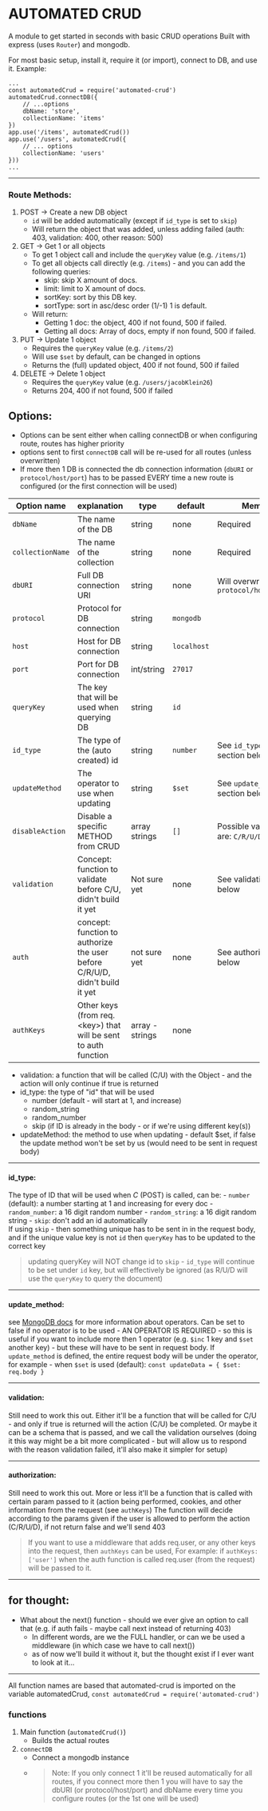 
# AUTOMATED CRUD
A module to get started in seconds with basic CRUD operations
Built with express (uses `Router`) and mongodb.

For most basic setup, install it, require it (or import), connect to DB, and use it. Example:
```
...
const automatedCrud = require('automated-crud')
automatedCrud.connectDB({
	// ...options
	dbName: 'store',
	collectionName: 'items'
})
app.use('/items', automatedCrud())
app.use('/users', automatedCrud({
	// ... options
	collectionName: 'users'
}))
...
```

---
### Route Methods:
1. POST -> Create a new DB object
	- `id` will be added automatically (except if  `id_type` is set to `skip`)
	- Will return the object that was added, unless adding failed (auth: 403, validation: 400, other reason: 500)
2. GET -> Get 1 or all objects
	- To get 1 object call and include the `queryKey` value (e.g. `/items/1`)
	- To get all objects call directly (e.g. `/items`) - and you can add the following queries:
		- skip: skip X amount of docs.
		- limit: limit to X amount of docs.
		- sortKey: sort by this DB key.
		- sortType: sort in asc/desc order (1/-1) 1 is default.
	- Will return:
		- Getting 1 doc: the object, 400 if not found, 500 if failed.
		- Getting all docs: Array of docs, empty if non found, 500 if failed.
3. PUT -> Update 1 object
	- Requires the `queryKey` value (e.g. `/items/2`)
	- Will use `$set` by default, can be changed in options
	- Returns the (full) updated object, 400 if not found, 500 if failed
4. DELETE -> Delete 1 object
	- Requires the `queryKey` value (e.g. `/users/jacobKlein26`)
	- Returns 204, 400 if not found, 500 if failed

## Options:
- Options can be sent either when calling connectDB or when configuring route, routes has higher priority
- options sent to first `connectDB` call will be re-used for all routes (unless overwritten)
- If more then 1 DB is connected the db connection information (`dbURI` or `protocol/host/port`) has to be passed EVERY time a new route is configured (or the first connection will be used)


| Option name | explanation | type | default | Memo |
|--|--|--|--|--|
| `dbName` | The name of the DB | string | none | Required
| `collectionName` | The name of the collection| string | none | Required
| `dbURI` | Full DB connection URI  | string| none | Will overwrite `protocol/host/port` |
| `protocol` | Protocol for DB connection | string | `mongodb` |  |
| `host` | Host for DB connection | string | `localhost` |  |
| `port` | Port for DB connection | int/string | `27017` |  |
| `queryKey` | The key that will be used when querying DB| string | `id` |  |
| `id_type` | The type of the (auto created) id | string | `number` | See `id_type` section below |
| `updateMethod` | The operator to use when updating | string | `$set` | See `update_method` section below |
| `disableAction` | Disable a specific METHOD from CRUD | array  strings | `[]` | Possible values are: `C/R/U/D` |
| `validation` | Concept: function to validate before C/U, didn't build it yet | Not sure yet | none | See validation below |
| `auth` | concept: function to authorize the user before C/R/U/D, didn't build it yet | not sure yet | none | See authorization below |
| `authKeys` | Other keys (from req.\<key>) that will be sent to auth function | array - strings | none | |



- validation: a function that will be called (C/U) with the Object - and the action will only continue if true is returned
- id_type: the type of "id" that will be used 
	- number (default - will start at 1, and increase)
    - random_string
    - random_number
    - skip (if ID is already in the body - or if we're using different key(s))
- updateMethod: the method to use when updating - default $set, if false the update method won't be set by us (would need to be sent in request body)
---
#### id_type:
The type of ID that will be used when *C* (POST) is called,  can be:
    - `number` (default): a number starting at 1 and increasing for every doc
    - `random_number`: a 16 digit random number
    - `random_string`: a 16 digit random string
    - `skip`: don't add an id automatically \
    If using `skip` - then something unique has to be sent in in the request body, and if the unique value key is not `id` then `queryKey` has to be updated to the correct key
   > updating queryKey will NOT change id to `skip` - `id_type` will continue to be set under `id` key, but will effectively be ignored (as R/U/D will use the `queryKey` to query the document)
 ---
#### update_method:
see [MongoDB docs](https://www.mongodb.com/docs/manual/reference/operator/update/) for more information about operators.
Can be set to false if no operator is to be used - AN OPERATOR IS REQUIRED - so this is useful if you want to include more then 1 operator (e.g. `$inc` 1 key and `$set` another key) - but these will have to be sent in request body.
If `update_method` is defined, the entire request body will be under the operator, for example - when `$set` is used (default):
`const updateData = { $set: req.body }`

---
#### validation:
Still need to work this out.
Either it'll be a function that will be called for C/U - and only if true is returned will the action (C/U) be completed.
Or maybe it can be a schema that is passed, and we call the validation ourselves (doing it this way might be a bit more complicated - but will allow us to respond with the reason validation failed,  it'll also make it simpler for setup)

---
#### authorization:
Still need to work this out.
More or less it'll be a function that is called with certain param passed to it (action being performed, cookies, and other information from the request (see `authKeys`)
The function will decide according to the params given if the user is allowed to perform the action (C/R/U/D), if not return false and we'll send 403
> If you want to use a middleware that adds req.user, or any other keys into the request, then `authKeys` can be used, 
> For example: if `authKeys: ['user']` when the auth function is called req.user (from the request) will be passed to it.

---
  
## for thought:
  - What about the next() function - should we ever give an option to call that (e.g. if auth fails - maybe call next instead of returning 403)
    - In different words, are we the FULL handler, or can we be used a middleware (in which case we have to call next())
    - as of now we'll build it without it, but the thought exist if I ever want to look at it...

---
All function names are based that automated-crud is imported on the variable automatedCrud, 
```const automatedCrud = require('automated-crud')```
### functions 
1. Main function (```automatedCrud()```)
    - Builds the actual routes
2. ```connectDB```
    - Connect a mongodb instance
    - > Note: If you only connect 1 it'll be reused automatically for all routes, if you connect more then 1 you will have to say the dbURI (or protocol/host/port) and dbName every time you configure routes (or the 1st one will be used)

